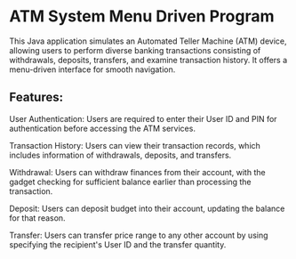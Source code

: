 # ATM System Menu Driven Program
This Java application simulates an Automated Teller Machine (ATM) device, allowing users to perform diverse banking transactions consisting of withdrawals, deposits, transfers, and examine transaction history.
It offers a menu-driven interface for smooth navigation.

## Features:

User Authentication: Users are required to enter their User ID and PIN for authentication before accessing the ATM services.

Transaction History: Users can view their transaction records, which includes information of withdrawals, deposits, and transfers.

Withdrawal: Users can withdraw finances from their account, with the gadget checking for sufficient balance earlier than processing the transaction.

Deposit: Users can deposit budget into their account, updating the balance for that reason.

Transfer: Users can transfer price range to any other account by using specifying the recipient's User ID and the transfer quantity.
